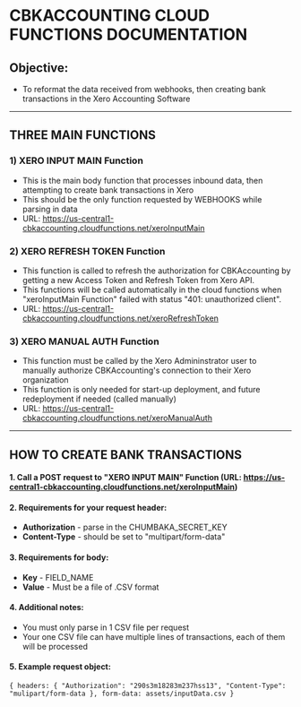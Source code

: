 
# **CBKACCOUNTING CLOUD FUNCTIONS DOCUMENTATION**

## **Objective:**

- To reformat the data received from webhooks, then creating bank transactions in the Xero Accounting Software

-----

## **THREE MAIN FUNCTIONS**

### 1) XERO INPUT MAIN Function
- This is the main body function that processes inbound data, then attempting to create bank transactions in Xero 
- This should be the only function requested by WEBHOOKS while parsing in data
- URL: https://us-central1-cbkaccounting.cloudfunctions.net/xeroInputMain

### 2) XERO REFRESH TOKEN Function
- This function is called to refresh the authorization for CBKAccounting by getting a new Access Token and Refresh Token from Xero API.
- This functions will be called automatically in the cloud functions when "xeroInputMain Function" failed with status "401: unauthorized client".
- URL: https://us-central1-cbkaccounting.cloudfunctions.net/xeroRefreshToken

### 3) XERO MANUAL AUTH Function
- This function must be called by the Xero Admininstrator user to manually authorize CBKAccounting's connection to their Xero organization
- This function is only needed for start-up deployment, and future redeployment if needed (called manually)
- URL: https://us-central1-cbkaccounting.cloudfunctions.net/xeroManualAuth

-----

## **HOW TO CREATE BANK TRANSACTIONS**

#### 1. Call a POST request to "XERO INPUT MAIN" Function (URL: https://us-central1-cbkaccounting.cloudfunctions.net/xeroInputMain)
#### 2. Requirements for your request header:
- **Authorization** - parse in the CHUMBAKA_SECRET_KEY
- **Content-Type** - should be set to "multipart/form-data"

#### 3. Requirements for body:
- **Key** - FIELD_NAME
- **Value** - Must be a file of .CSV format

#### 4. Additional notes:
- You must only parse in 1 CSV file per request
- Your one CSV file can have multiple lines of transactions, each of them will be processed

#### 5. Example request object:
`{
    headers: {
    "Authorization": "290s3m18283m237hss13",
    "Content-Type": "mulipart/form-data
},
form-data: assets/inputData.csv
}`